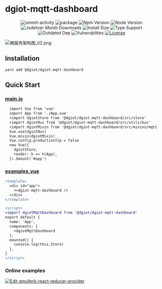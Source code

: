 # dgiot-mqtt-dashboard

<p align="center">
  <img src="https://img.shields.io/github/commit-activity/m/dgiot/dgiot-mqtt-dashboard" alt="ommit-activity">
	<img src="https://badgen.net/badge/package/%40dgiot%2Fdgiot-mqtt-dashboard/blue"
	alt="package" maxretrytimes="3" class="m-1 transition-all duration-1000">
	<img src="https://badgen.net/npm/v/@dgiot/dgiot-mqtt-dashboard" alt="Npm Version"
	maxretrytimes="3" class="m-1 transition-all duration-1000">
	<img src="https://badgen.net/npm/node/@dgiot/dgiot-mqtt-dashboard" alt="Node Version"
	maxretrytimes="3" class="m-1 transition-all duration-1000">
	<br>
	<img src="https://badgen.net/jsdelivr/hits/npm/@dgiot/dgiot-mqtt-dashboard"
	alt="Jsdeliver Month Downloads" maxretrytimes="3" class="m-1 transition-all duration-1000">
	<img src="https://badgen.net/packagephobia/install/@dgiot/dgiot-mqtt-dashboard"
	alt="Install Size" maxretrytimes="3" class="m-1 transition-all duration-1000">
	<img src="https://badgen.net/npm/types/@dgiot/dgiot-mqtt-dashboard" alt="Type Support"
	maxretrytimes="3" class="m-1 transition-all duration-1000">
	<br>
	<img src="https://img.shields.io/librariesio/release/npm/@dgiot/dgiot-mqtt-dashboard"
	alt="Outdated Dep" maxretrytimes="3" class="m-1 transition-all duration-1000">
	<img src="https://img.shields.io/snyk/vulnerabilities/npm/@dgiot/dgiot-mqtt-dashboard"
	alt="Vulnerablities" maxretrytimes="3" class="m-1 transition-all duration-1000">
  <a href="https://www.npmjs.com/package/@dgiot/dgiot-mqtt-dashboard"><img src="https://img.shields.io/npm/l/@dgiot/dgiot-mqtt-dashboard" alt="License"></a>
<p>


![微服务架构图_02.png](https://dgiot-1253666439.cos.ap-shanghai-fsi.myqcloud.com/shuwa_tech/zh/frontend/web/%E5%BE%AE%E6%9C%8D%E5%8A%A1%E6%9E%B6%E6%9E%84%E5%9B%BE_02.png)




## Installation

```bash
yarn add @dgiot/dgiot-mqtt-dashboard
```

## Quick Start

### [main.js](https://github.com/dgiot/dgiot-Component-example/blob/master/src/main.js)
```diff
  import Vue from 'vue'
  import App from './App.vue'
  +import dgiotStore from '@dgiot/dgiot-mqtt-dashboard/src/store'
  +import dgiotBus from '@dgiot/dgiot-mqtt-dashboard/src/utils/bus'
  +import dgiotMixin from '@dgiot/dgiot-mqtt-dashboard/src/mixins/mqtt'
  Vue.use(dgiotBus)
  Vue.mixin(dgiotMixin)
  Vue.config.productionTip = false
  new Vue({
    dgiotStore,
    render: h => h(App),
  }).$mount('#app')
```

### [examples.vue](https://github.com/dgiot/dgiot-Component-example/blob/master/src/App.vue)
  ```diff
  <template>
    <div id="app">
      +<dgiot-mqtt-dashboard />
    </div>
  </template>

  <script>
  +import dgiotMqttDashboard from '@dgiot/dgiot-mqtt-dashboard'
  export default {
    name: 'App',
    components: {
      +dgiotMqttDashboard
    },
    mounted() {
      console.log(this.Store)
    },
  }
  </script>
  ```
### Online examples

[![Edit gmullerb-react-reducer-provider](https://codesandbox.io/static/img/play-codesandbox.svg)](https://codesandbox.io/s/github/dgiot/dgiot-mqtt-dashboard)

